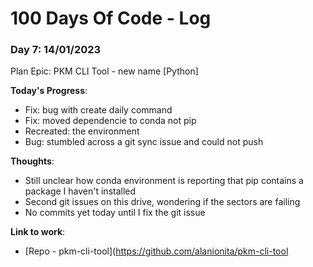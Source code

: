 # 100 Days Of Code - Log

### Day 7: 14/01/2023

Plan Epic: PKM CLI Tool - new name [Python]

**Today's Progress**:
- Fix: bug with create daily command
- Fix: moved dependencie to conda not pip
- Recreated: the environment
- Bug: stumbled across a git sync issue and could not push

**Thoughts**: 
- Still unclear how conda environment is reporting that pip contains a package I haven't installed
- Second git issues on this drive, wondering if the sectors are failing
- No commits yet today until I fix the git issue

**Link to work**: 
- [Repo - pkm-cli-tool](https://github.com/alanionita/pkm-cli-tool